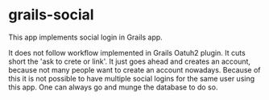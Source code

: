 # grails-social
 This app implements social login in Grails app.

It does not follow workflow implemented in Grails Oatuh2 plugin. It cuts short 
the 'ask to crete or link'. It just goes ahead and creates an account, 
because not many people want to create an account nowadays. Because of this it is
not possible to have multiple social logins for the same user using this app. One can always 
go and munge the database to do so.


 